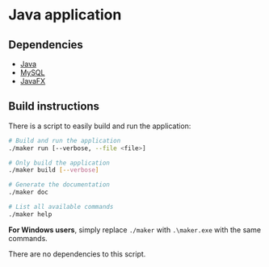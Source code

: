 # Java application

## Dependencies

- [Java](https://www.java.com/)
- [MySQL](https://www.mysql.com/)
- [JavaFX](https://openjfx.io/)

## Build instructions

There is a script to easily build and run the application:

```bash
# Build and run the application
./maker run [--verbose, --file <file>]

# Only build the application
./maker build [--verbose]

# Generate the documentation
./maker doc

# List all available commands
./maker help
```

**For Windows users**, simply replace `./maker` with `.\maker.exe` with the same commands.

There are no dependencies to this script.